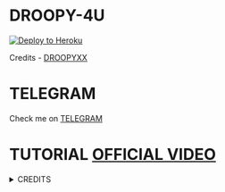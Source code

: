 # DROOPY-4U

<p align="left"><a href="https://heroku.com/deploy?template=https://github.com/DROOPY-4U/NICERBOT/tree/env"> <img src="https://www.herokucdn.com/deploy/button.svg" alt="Deploy to Heroku" /></a></p>

Credits - [DROOPYXX](https://t.me/Droopyxx)

# TELEGRAM
Check me on [TELEGRAM](https://t.me/grand50_bot)
# TUTORIAL [OFFICIAL VIDEO](https://youtu.be/JK9cLTDZUR0)

<details>
<summary> CREDITS </summary>
<h1> LEGEND X </h1>
<h1> PROBOY X </h1>
<h1> TEAMLEGEND </h1>
</details>
